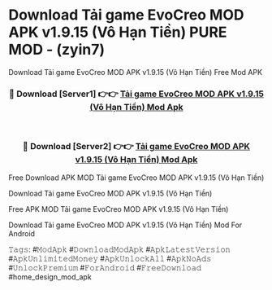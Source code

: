 # Download Tải game EvoCreo MOD APK v1.9.15 (Vô Hạn Tiền) PURE MOD - (zyin7)
Download Tải game EvoCreo MOD APK v1.9.15 (Vô Hạn Tiền) Free Mod APK

<div align="center">
<h3>🔴 Download [Server1] 👉👉 <a href="https://apk-comot.site?title=Tải_game_EvoCreo_MOD_APK_v1.9.15_(Vô_Hạn_Tiền)">Tải game EvoCreo MOD APK v1.9.15 (Vô Hạn Tiền) Mod Apk</a></h3><br>

<h3>🔴 Download [Server2] 👉👉 <a href="https://apk-comot.site?title=Tải_game_EvoCreo_MOD_APK_v1.9.15_(Vô_Hạn_Tiền)">Tải game EvoCreo MOD APK v1.9.15 (Vô Hạn Tiền) Mod Apk</a></h3>
</div>


Free Download APK MOD Tải game EvoCreo MOD APK v1.9.15 (Vô Hạn Tiền)

Download Tải game EvoCreo MOD APK v1.9.15 (Vô Hạn Tiền) 

Free APK MOD Tải game EvoCreo MOD APK v1.9.15 (Vô Hạn Tiền) 

Download Tải game EvoCreo MOD APK v1.9.15 (Vô Hạn Tiền) Mod For Android

𝚃𝚊𝚐𝚜: #𝙼𝚘𝚍𝙰𝚙𝚔 #𝙳𝚘𝚠𝚗𝚕𝚘𝚊𝚍𝙼𝚘𝚍𝙰𝚙𝚔 #𝙰𝚙𝚔𝙻𝚊𝚝𝚎𝚜𝚝𝚅𝚎𝚛𝚜𝚒𝚘𝚗 #𝙰𝚙𝚔𝚄𝚗𝚕𝚒𝚖𝚒𝚝𝚎𝚍𝙼𝚘𝚗𝚎𝚢 #𝙰𝚙𝚔𝚄𝚗𝚕𝚘𝚌𝚔𝙰𝚕𝚕 #𝙰𝚙𝚔𝙽𝚘𝙰𝚍𝚜 #𝚄𝚗𝚕𝚘𝚌𝚔𝙿𝚛𝚎𝚖𝚒𝚞𝚖 #𝙵𝚘𝚛𝙰𝚗𝚍𝚛𝚘𝚒𝚍 #𝙵𝚛𝚎𝚎𝙳𝚘𝚠𝚗𝚕𝚘𝚊𝚍 #home_design_mod_apk